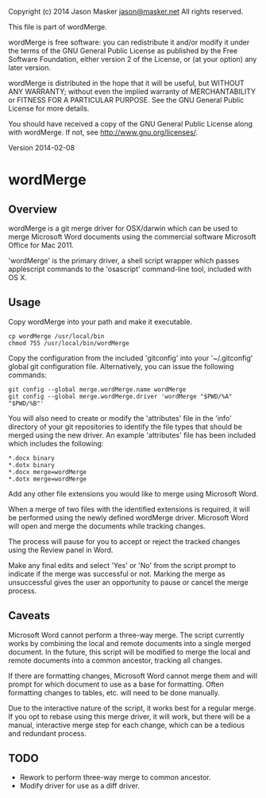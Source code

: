 Copyright (c) 2014 Jason Masker <jason@masker.net>
All rights reserved. 

This file is part of wordMerge.

wordMerge is free software: you can redistribute it and/or modify
it under the terms of the GNU General Public License as published by
the Free Software Foundation, either version 2 of the License, or
(at your option) any later version.

wordMerge is distributed in the hope that it will be useful,
but WITHOUT ANY WARRANTY; without even the implied warranty of
MERCHANTABILITY or FITNESS FOR A PARTICULAR PURPOSE.  See the
GNU General Public License for more details.

You should have received a copy of the GNU General Public License
along with wordMerge.  If not, see <http://www.gnu.org/licenses/>.

Version 2014-02-08

wordMerge
============================

Overview
--------
wordMerge is a git merge driver for OSX/darwin which can be used to merge Microsoft Word
documents using the commercial software Microsoft Office for Mac 2011.

'wordMerge' is the primary driver, a shell script wrapper which passes applescript
commands to the 'osascript' command-line tool, included with OS X.

Usage
-----
Copy wordMerge into your path and make it executable.

    cp wordMerge /usr/local/bin
    chmod 755 /usr/local/bin/wordMerge

Copy the configuration from the included 'gitconfig' into your '~/.gitconfig' global git
configuration file. Alternatively, you can issue the following commands:

    git config --global merge.wordMerge.name wordMerge
    git config --global merge.wordMerge.driver 'wordMerge "$PWD/%A" "$PWD/%B"'

You will also need to create or modify the 'attributes' file in the 'info' directory of
your git repositories to identify the file types that should be merged using the new
driver. An example 'attributes' file has been included which includes the following:

    *.docx binary
    *.dotx binary
    *.docx merge=wordMerge
    *.dotx merge=wordMerge

Add any other file extensions you would like to merge using Microsoft Word.

When a merge of two files with the identified extensions is required, it will be performed
using the newly defined wordMerge driver. Microsoft Word will open and merge the documents
while tracking changes.

The process will pause for you to accept or reject the tracked
changes using the Review panel in Word. 

Make any final edits and select 'Yes' or 'No' from the script prompt to indicate if the
merge was successful or not. Marking the merge as unsuccessful gives the user an
opportunity to pause or cancel the merge process.

Caveats
-------
Microsoft Word cannot perform a three-way merge. The script currently works by combining
the local and remote documents into a single merged document. In the future, this script
will be modified to merge the local and remote documents into a common ancestor, tracking
all changes.

If there are formatting changes, Microsoft Word cannot merge them and will prompt for
which document to use as a base for formatting. Often formatting changes to tables, etc.
will need to be done manually.

Due to the interactive nature of the script, it works best for a regular merge. If you opt
to rebase using this merge driver, it will work, but there will be a manual, interactive
merge step for each change, which can be a tedious and redundant process.

TODO
----
*   Rework to perform three-way merge to common ancestor.
*   Modify driver for use as a diff driver.

